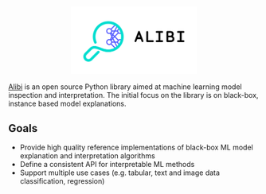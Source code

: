 <p align="center">
  <img src="_static/Alibi_Logo.png" alt="Alibi Logo" width="50%">
</p>

[Alibi](https://github.com/SeldonIO/alibi) is an open source Python library aimed at machine learning
model inspection and interpretation. The initial focus on the library is on black-box, instance
based model explanations.

## Goals
* Provide high quality reference implementations of black-box ML model explanation and interpretation algorithms
* Define a consistent API for interpretable ML methods
* Support multiple use cases (e.g. tabular, text and image data classification, regression)

